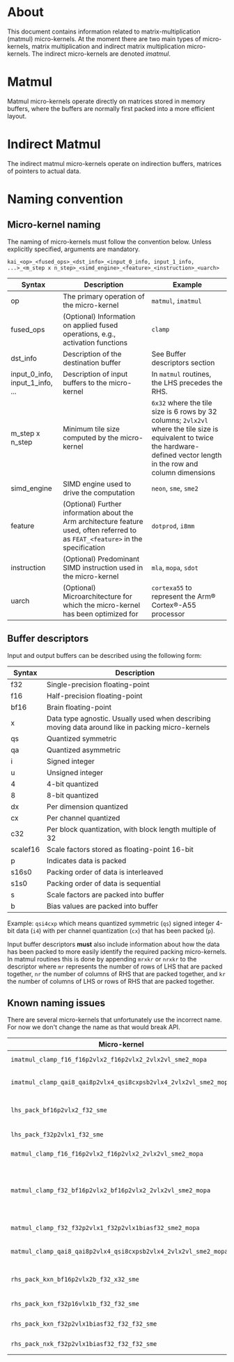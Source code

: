 <!--
    SPDX-FileCopyrightText: Copyright 2024-2025 Arm Limited and/or its affiliates <open-source-office@arm.com>

    SPDX-License-Identifier: Apache-2.0
-->

# About

This document contains information related to matrix-multiplication (matmul)
micro-kernels. At the moment there are two main types of micro-kernels, matrix
multiplication and indirect matrix multiplication micro-kernels. The indirect
micro-kernels are denoted _imatmul_.

# Matmul

Matmul micro-kernels operate directly on matrices stored in memory buffers, where the
buffers are normally first packed into a more efficient layout.

# Indirect Matmul

The indirect matmul micro-kernels operate on indirection buffers, matrices of pointers
to actual data.

# Naming convention

## Micro-kernel naming

The naming of micro-kernels must follow the convention below. Unless explicitly specified, arguments are mandatory.

`kai_<op>_<fused_ops>_<dst_info>_<input_0_info, input_1_info, ...>_<m_step x n_step>_<simd_engine>_<feature>_<instruction>_<uarch>`

| Syntax                          | Description                                                                                                                        | Example                                                                                                                                                                     |
|---------------------------------|------------------------------------------------------------------------------------------------------------------------------------|-----------------------------------------------------------------------------------------------------------------------------------------------------------------------------|
| op                              | The primary operation of the micro-kernel                                                                                           | `matmul`, `imatmul `                                                                                                                                                        |
| fused_ops                       | (Optional) Information on applied fused operations, e.g., activation functions                                                     | `clamp`                                                                                                                                                                     |
| dst_info                        | Description of the destination buffer                                                                                              | See Buffer descriptors section                                                                                                                                              |
| input_0_info, input_1_info, ... | Description of input buffers to the micro-kernel                                                                                    | In `matmul` routines, the LHS precedes the RHS.                                                                                                                             |                                                                                                                                                                                    |
| m_step x n_step                 | Minimum tile size computed by the micro-kernel                                                                                      | `6x32` where the tile size is 6 rows by 32 columns; `2vlx2vl` where the tile size is equivalent to twice the hardware-defined vector length in the row and column dimensions |
| simd_engine                     | SIMD engine used to drive the computation                                                                                          | `neon`, `sme`, `sme2`                                                                                                                                                       |
| feature                         | (Optional) Further information about the Arm architecture feature used, often referred to as `FEAT_<feature>` in the specification | `dotprod`, `i8mm `                                                                                                                                                           |
| instruction                     | (Optional) Predominant SIMD instruction used in the micro-kernel                                                                    | `mla`, `mopa`, `sdot`                                                                                                                                                       |
| uarch                           | (Optional) Microarchitecture for which the micro-kernel has been optimized for                                                      | `cortexa55` to represent the Arm® Cortex®-A55 processor                                                                                                                     |

## Buffer descriptors

Input and output buffers can be described using the following form:

| Syntax   | Description                                                                                       |
|----------|---------------------------------------------------------------------------------------------------|
| f32      | Single-precision floating-point                                                                   |
| f16      | Half-precision floating-point                                                                     |
| bf16     | Brain floating-point                                                                              |
| x        | Data type agnostic. Usually used when describing moving data around like in packing micro-kernels |
| qs       | Quantized symmetric                                                                               |
| qa       | Quantized asymmetric                                                                              |
| i        | Signed integer                                                                                    |
| u        | Unsigned integer                                                                                  |
| 4        | 4-bit quantized                                                                                   |
| 8        | 8-bit quantized                                                                                   |
| dx       | Per dimension quantized                                                                           |
| cx       | Per channel quantized                                                                             |
| c32      | Per block quantization, with block length multiple of 32                                          |
| scalef16 | Scale factors stored as floating-point 16-bit                                                     |
| p        | Indicates data is packed                                                                          |
| s16s0    | Packing order of data is interleaved                                                              |
| s1s0     | Packing order of data is sequential                                                               |
| s        | Scale factors are packed into buffer                                                              |
| b        | Bias values are packed into buffer                                                                |

Example: `qsi4cxp` which means quantized symmetric (`qs`) signed integer 4-bit data (`i4`) with per channel quantization (`cx`) that has been packed (`p`).

Input buffer descriptors **must** also include information about how the data has been packed to more easily identify the required packing micro-kernels. In matmul routines this is done by appending `mrxkr` or `nrxkr` to the descriptor where `mr` represents the number of rows of LHS that are packed together, `nr` the number of columns of RHS that are packed together, and `kr` the number of columns of LHS or rows of RHS that are packed together.

## Known naming issues

There are several micro-kernels that unfortunately use the incorrect name. For now we don't change the name as that would break API.

| Micro-kernel                                                     | Correct name                                                     | Comment                     |
| ---------------------------------------------------------------- | ---------------------------------------------------------------- | --------------------------- |
| `imatmul_clamp_f16_f16p2vlx2_f16p2vlx2_2vlx2vl_sme2_mopa`        | `imatmul_clamp_f16_f16p2vlx2_f16p2vlx2b_2vlx2vl_sme2_mopa`       | Missing bias `b`            |
| `imatmul_clamp_qai8_qai8p2vlx4_qsi8cxpsb2vlx4_2vlx2vl_sme2_mopa` | `imatmul_clamp_qai8_qai8p2vlx4_qsi8cxp2vlx4sb_2vlx2vl_sme2_mopa` | Misplaced scaling+bias `sb` |
| `lhs_pack_bf16p2vlx2_f32_sme`                                    | `lhs_pack_bf16p2vlx2_f32_sme2`                                   | Incorrectly indicating SME  |
| `lhs_pack_f32p2vlx1_f32_sme`                                     | `lhs_pack_x32p2vlx1_x32_sme`                                     | Legacy naming               |
| `matmul_clamp_f16_f16p2vlx2_f16p2vlx2_2vlx2vl_sme2_mopa`         | `kai_matmul_clamp_f16_f16p2vlx2_f16p2vlx2b_2vlx2vl_sme2_mopa`    | Missing bias `b`            |
| `matmul_clamp_f32_bf16p2vlx2_bf16p2vlx2_2vlx2vl_sme2_mopa`       | `matmul_clamp_f32_bf16p2vlx2_bf16p2vlx2b_2vlx2vl_sme2_mopa`      | Also placed in incorrect directory (`fp32_...` should be `f32_...`) |
| `matmul_clamp_f32_f32p2vlx1_f32p2vlx1biasf32_sme2_mopa`          | `matmul_clamp_f32_f32p2vlx1_f32p2vlx1b_2vlx2vl_sme2_mopa`        | Legacy naming               |
| `matmul_clamp_qai8_qai8p2vlx4_qsi8cxpsb2vlx4_2vlx2vl_sme2_mopa`  | `matmul_clamp_qai8_qai8p2vlx4_qsi8cxp2vlx4sb_2vlx2vl_sme2_mopa`  | Misplaced scaling+bias `sb` |
| `rhs_pack_kxn_bf16p2vlx2b_f32_x32_sme`                           | `rhs_pack_kxn_bf16p2vlx2b_f32_f32_sme2`                          | Incorrectly indicating SME  |
| `rhs_pack_kxn_f32p16vlx1b_f32_f32_sme`                           | `rhs_pack_kxn_x32p16vlx1b_x32_x32_sme`                           | Legacy naming               |
| `rhs_pack_kxn_f32p2vlx1biasf32_f32_f32_sme`                      | `rhs_pack_kxn_x32p2vlx1b_x32_x32_sme`                            | Legacy naming               |
| `rhs_pack_nxk_f32p2vlx1biasf32_f32_f32_sme`                      | `rhs_pack_nxk_x32p2vlx1b_x32_x32_sme`                            | Legacy naming               |
